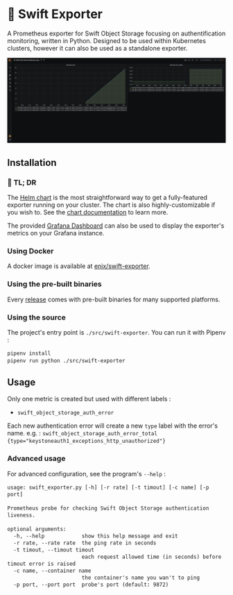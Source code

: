 # :rotating_light: Swift Exporter

A Prometheus exporter for Swift Object Storage focusing on authentification monitoring, written in Python. Designed to be used within Kubernetes clusters, however it can also be used as a standalone exporter.


![Grafana Dashboard](./docs/grafana-dashboard.png)

## Installation

### 🏃 TL; DR

The [Helm chart](https://github.com/enix/helm-charts/tree/master/charts/swift-exporter#-tldr) is the most straightforward way to get a fully-featured exporter running on your cluster.
The chart is also highly-customizable if you wish to. See the [chart documentation](https://github.com/enix/helm-charts/tree/master/charts/swift-exporter) to learn more.

The provided [Grafana Dashboard](https://grafana.com/grafana/dashboards/13922) can also be used to display the exporter's metrics on your Grafana instance.

### Using Docker

A docker image is available at [enix/swift-exporter](https://hub.docker.com/r/enix/swift-exporter).

### Using the pre-built binaries

Every [release](https://github.com/enix/swift-exporter/releases) comes with pre-built binaries for many supported platforms.

### Using the source

The project's entry point is `./src/swift-exporter`.
You can run it with Pipenv :

```bash
pipenv install
pipenv run python ./src/swift-exporter
```

## Usage

Only one metric is created but used with different labels :
* `swift_object_storage_auth_error`

Each new authentication error will create a new `type` label with the error's name.
e.g. : `swift_object_storage_auth_error_total {type="keystoneauth1_exceptions_http_unauthorized"}`

### Advanced usage

For advanced configuration, see the program's `--help` :

```
usage: swift_exporter.py [-h] [-r rate] [-t timout] [-c name] [-p port]

Prometheus probe for checking Swift Object Storage authentication liveness.

optional arguments:
  -h, --help            show this help message and exit
  -r rate, --rate rate  the ping rate in seconds
  -t timout, --timout timout
                        each request allowed time (in seconds) before timout error is raised
  -c name, --container name
                        the container's name you wan't to ping
  -p port, --port port  probe's port (default: 9872)
```
